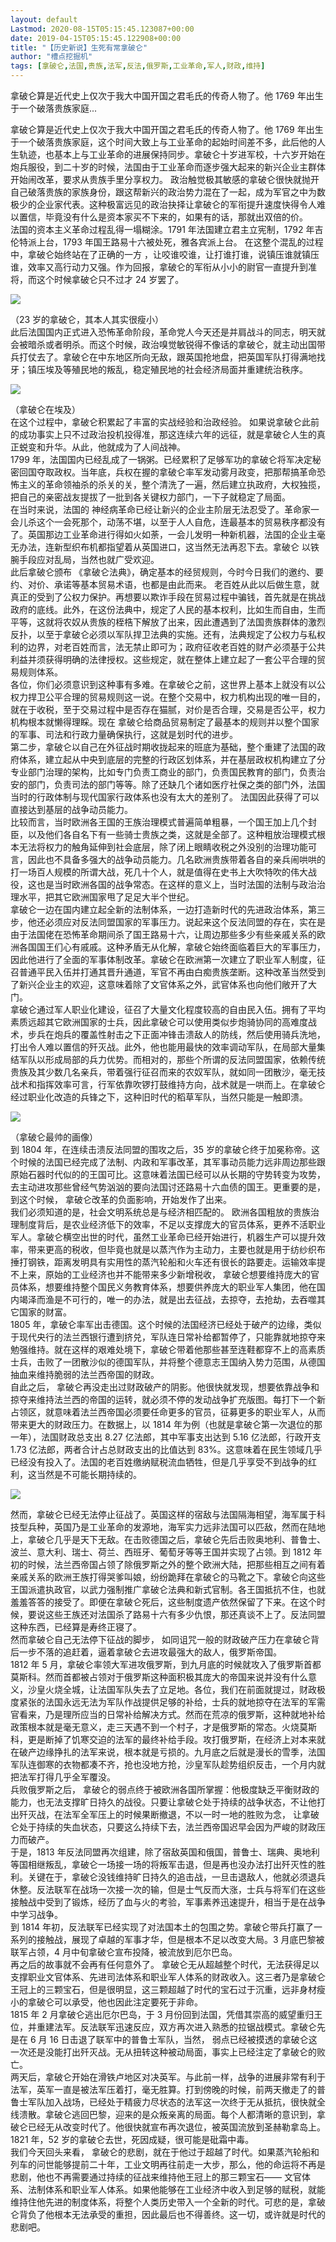 ```yaml
---
layout: default
Lastmod: 2020-08-15T05:15:45.123087+00:00
date: 2019-04-15T05:15:45.122908+00:00
title: "【历史新说】生死有常拿破仑"
author: "槽点挖掘机"
tags: [拿破仑,法国,贵族,法军,反法,俄罗斯,工业革命,军人,财政,维持]
---
```


拿破仑算是近代史上仅次于我大中国开国之君毛氏的传奇人物了。他 1769 年出生于一个破落贵族家庭...

​​拿破仑算是近代史上仅次于我大中国开国之君毛氏的传奇人物了。他 1769 年出生于一个破落贵族家庭，这个时间大致上与工业革命的起始时间差不多，此后他的人生轨迹，也基本上与工业革命的进展保持同步。拿破仑十岁进军校，十六岁开始在炮兵服役，到二十岁的时候，法国由于工业革命而逐步强大起来的新兴企业主群体开始闹改革，要求从贵族手里分享权力。 政治触觉极其敏感的拿破仑很快就抛开自己破落贵族的家族身份，跟这帮新兴的政治势力混在了一起，成为军官之中为数极少的企业家代表。这种极富远见的政治抉择让拿破仑的军衔提升速度快得令人难以置信，毕竟没有什么是资本家买不下来的，如果有的话，那就出双倍的价。  
法国的资本主义革命过程乱得一塌糊涂。1791 年法国建立君主立宪制，1792 年吉伦特派上台，1793 年国王路易十六被处死，雅各宾派上台。 在这整个混乱的过程中，拿破仑始终站在了正确的一方 ，让咬谁咬谁，让打谁打谁，说镇压谁就镇压谁，效率又高行动力又强。作为回报，拿破仑的军衔从小小的尉官一直提升到准将，而这个时候拿破仑只不过才 24 岁罢了。  

![](https://images.weserv.nl/?url=https%3A//r.sinaimg.cn/large/tc/mmbiz_qpic_cn/6d8693a4a668c43ce2d5919c0586b9d5.jpg)

（23 岁的拿破仑，其本人其实很瘦小）  
此后法国国内正式进入恐怖革命阶段，革命党人今天还是并肩战斗的同志，明天就会被暗杀或者明杀。而这个时候，政治嗅觉敏锐得不像话的拿破仑，就主动出国带兵打仗去了。拿破仑在中东地区所向无敌，跟英国抢地盘，把英国军队打得满地找牙；镇压埃及等殖民地的叛乱，稳定殖民地的社会经济局面并重建统治秩序。  

![](https://images.weserv.nl/?url=https%3A//r.sinaimg.cn/large/tc/mmbiz_qpic_cn/67365163e0cfb5c16360fc5f68003635.jpg)

（拿破仑在埃及）  
在这个过程中，拿破仑积累起了丰富的实战经验和治政经验。 如果说拿破仑此前的成功事实上只不过政治投机投得准，那这连续六年的远征，就是拿破仑人生的真正蜕变和升华。从此，他就成为了人间战神。  
1799 年，法国国内已经乱成了一锅粥。已经累积了足够军功的拿破仑将军决定秘密回国夺取政权。当年底，兵权在握的拿破仑率军发动雾月政变，把那帮搞革命恐怖主义的革命领袖杀的杀关的关，整个清洗了一遍，然后建立执政府，大权独揽，把自己的亲密战友提拔了一批到各关键权力部门，一下子就稳定了局面。  
在当时来说，法国的 神经病革命已经让新兴的企业主阶层无法忍受了。革命家一会儿杀这个一会死那个，动荡不堪，以至于人人自危，连最基本的贸易秩序都没有了。英国那边工业革命进行得如火如荼，一会儿发明一种新机器，法国的企业主毫无办法，连新型织布机都指望着从英国进口，这当然无法再忍下去。拿破仑 以铁腕手段应对乱局，当然也就广受欢迎。  
此后拿破仑颁布 《拿破仑法典》，确定基本的经贸规则，今时今日我们的邀约、要约、对价、承诺等基本贸易术语，也都是由此而来。 老百姓从此以后做生意，就 真正的受到了公权力保护。再想要以欺诈手段在贸易过程中骗钱，首先就是在挑战政府的底线。此外，在这份法典中，规定了人民的基本权利，比如生而自由，生而平等，这就将农奴从贵族的桎梏下解放了出来，因此遭遇到了法国贵族群体的激烈反扑，以至于拿破仑必须以军队捍卫法典的实施。还有，法典规定了公权力与私权利的边界，对老百姓而言，法无禁止即可为；政府征收老百姓的财产必须基于公共利益并须获得明确的法律授权。这些规定，就在整体上建立起了一套公平合理的贸易规则体系。  
各位，你们必须意识到这种事有多难。在拿破仑之前，这世界上基本上就没有以公权力捍卫公平合理的贸易规则这一说。在整个交易中，权力机构出现的唯一目的，就在于收税，至于交易过程中是否存在猫腻，对价是否合理，交易是否公平，权力机构根本就懒得理睬。现在 拿破仑给商品贸易制定了最基本的规则并以整个国家的军事、司法和行政力量确保执行，这就是划时代的进步。  
第二步，拿破仑以自己在外征战时期收拢起来的班底为基础，整个重建了法国的政府体系，建立起从中央到底层的完整的行政区划体系，并在基层政权机构建立了分专业部门治理的架构，比如专门负责工商业的部门，负责国民教育的部门，负责治安的部门，负责司法的部门等等。除了还缺几个诸如医疗社保之类的部门外，法国当时的行政体制与现代国家行政体系也没有太大的差别了。 法国因此获得了可以直接达到基层的战争动员能力。  
比较而言，当时欧洲各王国的王族治理模式普遍简单粗暴，一个国王加上几个封臣，以及他们各自名下有一些骑士贵族之类，这就是全部了。这种粗放治理模式根本无法将权力的触角延伸到社会底层，除了闭上眼睛收税之外没别的治理功能可言，因此也不具备多强大的战争动员能力。几名欧洲贵族带着各自的亲兵闹哄哄的打一场百人规模的所谓大战，死几十个人，就是值得在史书上大吹特吹的伟大战役，这也是当时欧洲各国的战争常态。在这样的意义上，当时法国的法制与政治治理水平，把其它欧洲国家甩了足足大半个世纪。  
拿破仑一边在国内建立起全新的法制体系，一边打造新时代的先进政治体系，第三步，他还必须应对反法同盟国家的军事压力。说起来这个反法同盟的存在，实在是由于法国佬在恐怖革命期间杀了国王路易十六，让周边那些多少有些亲戚关系的欧洲各国国王们心有戚戚。这种矛盾无从化解，拿破仑始终面临着巨大的军事压力，因此他进行了全面的军事体制改革。拿破仑在欧洲第一次建立了职业军人制度，征召普通平民入伍并打通其晋升通道，军官不再由白痴贵族垄断。这种改革当然受到了新兴企业主的欢迎，这意味着除了文官体系之外，武官体系也向他们敞开了大门。  
拿破仑通过军人职业化建设，征召了大量文化程度较高的自由民入伍。拥有了平均素质远超其它欧洲国家的士兵，因此拿破仑可以使用类似步炮骑协同的高难度战术，步兵在炮兵的覆盖性射击之下正面冲锋击溃敌人的防线，然后使用骑兵洗地，打出令人难以置信的歼灭战。此外，他也能用最快的效率调动军队，在局部大量集结军队以形成局部的兵力优势。而相对的，那些个所谓的反法同盟国家，依赖传统贵族及其少数几名亲兵，带着强行征召而来的农奴军队，就如同一团散沙，毫无技战术和指挥效率可言，行军依靠吹锣打鼓维持方向，战术就是一哄而上。在拿破仑经过职业化改造的兵锋之下，这种旧时代的稻草军队，当然只能是一触即溃。  

![](https://images.weserv.nl/?url=https%3A//r.sinaimg.cn/large/tc/mmbiz_qpic_cn/3547255d71ecbb6aa51e434629eaf411.jpg)

（拿破仑最帅的画像）  
到 1804 年，在连续击溃反法同盟的围攻之后，35 岁的拿破仑终于加冕称帝。这个时候的法国已经完成了法制、内政和军事改革，其军事动员能力远非周边那些跟原始石器时代似的的王国可比。这意味着法国已经可以从长期的守势转变为攻势，去主动进攻那些曾经气势汹汹的要向法国讨还路易十六血债的国王。更重要的是，到这个时候， 拿破仑改革的负面影响，开始发作了出来。  
我们必须知道的是，社会文明系统总是与经济相匹配的。 欧洲各国粗放的贵族治理制度背后，是农业经济低下的效率，不足以支撑庞大的官员体系，更养不活职业军人。拿破仑横空出世的时代，虽然工业革命已经开始进行，机器生产可以提升效率，带来更高的税收，但毕竟也就是以蒸汽作为主动力，主要也就是用于纺纱织布捶打钢铁，距离发明具有实用性的蒸汽轮船和火车还有很长的路要走。运输效率提不上来，原始的工业经济也并不能带来多少新增税收， 拿破仑想要维持庞大的官员体系，想要维持整个国民义务教育体系，想要供养庞大的职业军人集团，他在国内竭泽而渔是不可行的，唯一的办法，就是出去征战，去掠夺，去抢劫，去吞噬其它国家的财富。  
1805 年，拿破仑率军出击德国。这个时候的法国经济已经处于破产的边缘，类似于现代央行的法兰西银行遭到挤兑，军队连日常补给都暂停了，只能靠就地掠夺来勉强维持。就在这样的艰难处境下，拿破仑带着他那些甚至连鞋都穿不上的高素质士兵，击败了一团散沙似的德国军队，并将整个德意志王国纳入势力范围，从德国抽血来维持脆弱的法兰西帝国的财政。  
自此之后， 拿破仑再没走出过财政破产的阴影。他很快就发现，想要依靠战争和掠夺来维持法兰西的帝国的运转，就必须不停的发动战争扩充版图。每打下一个新占领区，就意味着法兰西帝国必须要任命更多的官员，征募更多的职业军人，从而带来更大的财政压力。在数据上，以 1814 年为例（也就是拿破仑第一次退位的那一年），法国财政总支出 8.27 亿法郎，其中军事支出达到 5.16 亿法郎，行政开支 1.73 亿法郎，两者合计占总财政支出的比值达到 83%。这意味着在民生领域几乎已经没有投入了。法国的老百姓缴纳赋税流血牺牲，但是几乎享受不到战争的红利，这当然是不可能长期持续的。  

![](https://images.weserv.nl/?url=https%3A//r.sinaimg.cn/large/tc/mmbiz_qpic_cn/81c0a94a2fcf6c3d8d8923ba98bd320f.jpg)

  
然而，拿破仑已经无法停止征战了。英国这样的宿敌与法国隔海相望，海军属于科技型兵种，英国乃是工业革命的发源地，海军实力远非法国可以匹敌，然而在陆地上，拿破仑几乎是天下无敌。在击败德国之后，拿破仑先后击败奥地利、普鲁士、波兰、意大利、瑞士、荷兰、西班牙、葡萄牙等等王国并实现了占领。到 1812 年初的时候，法兰西帝国占领了除俄罗斯之外的整个欧洲大陆，把那些相互之间有着亲戚关系的欧洲王族打得哭爹叫娘，纷纷跪拜在拿破仑的马靴之下。拿破仑向这些王国派遣执政官，以武力强制推广拿破仑法典和新式官制。各王国抵抗不住，也就羞羞答答的接受了。即便在拿破仑死后，这些制度遗产依然保留了下来。在这个时候，要说这些王族还对法国杀了路易十六有多少仇恨，那还真谈不上了。反法同盟这种东西，已经算是寿终正寝了。  
然而拿破仑自己无法停下征战的脚步， 如同诅咒一般的财政破产压力在拿破仑背后一步不落的追赶着，逼着拿破仑去进攻最强大的敌人，俄罗斯帝国。  
1812 年 5 月，拿破仑率领大军进攻俄罗斯，到九月底的时候就攻入了俄罗斯首都莫斯科。然而首都被占领对于俄罗斯这种面积极其庞大的帝国来说并没有什么意义，沙皇火烧全城，让法国军队失去了立足地。各位，我们在前面就提过，财政极度紧张的法国永远无法为军队作战提供足够的补给，士兵的就地掠夺在法军的军需官看来，乃是理所应当的日常补给解决方式。然而在荒凉的俄罗斯，这种就地补给政策根本就是毫无意义，走三天遇不到一个村子，才是俄罗斯的常态。火烧莫斯科，更是断掉了饥寒交迫的法军的最终补给手段。攻打俄罗斯，在经济上对本来就在破产边缘挣扎的法军来说，根本就是亏损的。九月底之后就是漫长的雪季，法国军队连御寒的衣物都凑不齐，抢也没地方抢，沙皇军队趁势组织反击，一个月内就把法军打得几乎全军覆没。  
兵败俄罗斯之后， 拿破仑的弱点终于被欧洲各国所掌握：他极度缺乏平衡财政的能力，也无法支撑旷日持久的战役。只要让拿破仑处于持续的战争状态，不让他打出歼灭战，在法军全军压上的时候果断撤退，不以一时一地的胜败为念， 让拿破仑处于持续的失血状态，只要这么持续下去，法兰西帝国迟早会因为严峻的财政压力而破产。  
于是，1813 年反法同盟再次组建，除了宿敌英国和俄国，普鲁士、瑞典、奥地利等国相继叛乱，拿破仑一场接一场的将叛军击退，但是再也没办法打出歼灭性的胜利。关键在于，拿破仑没钱维持旷日持久的追击战，一旦击退敌人，他就必须退兵休整。反法联军在战场一次接一次的输，但是士气反而大涨，士兵与将军们在这些接触战中受到了锻炼，经历了血与火的考验，军事素养迅速提升，相当于是在战争中学习战争。  
到 1814 年初，反法联军已经实现了对法国本土的包围之势。拿破仑带兵打赢了一系列的接触战，展现了卓越的军事才华，但是根本不足以改变大局。3 月底巴黎被联军占领，4 月中旬拿破仑宣布投降，被流放到厄尔巴岛。  
再之后的故事就不会再有任何意外了。 拿破仑无从超越整个时代，无法获得足以支撑职业文官体系、先进司法体系和职业军人体系的财政收入。这三者乃是拿破仑王冠上的三颗宝石，但是很明显，这三颗超越了时代的宝石过于沉重，远非身材瘦小的拿破仑可以承受，他也因此注定要死于非命。  
1815 年 2 月拿破仑逃出厄尔巴岛，于 3 月份回到法国，凭借其崇高的威望重归王位，并重建法军。反法联军迅速反应，双方再次进入熟悉的拉锯战模式。拿破仑先是在 6 月 16 日击退了联军中的普鲁士军队，当然， 弱点已经被摸透的拿破仑这一次还是没能打出歼灭战。无从扭转这种被动局面，事实上已经注定了拿破仑的败亡。  
两天后，拿破仑开始在滑铁卢地区对决英军。与此前一样，战争的进展非常有利于法军，英军一直是被法军压着打，毫无胜算。打到傍晚的时候，前两天撤走了的普鲁士军队加入战场，已经处于精疲力尽状态的法军这一次终于无从抵抗，很快就全线溃散。拿破仑逃回巴黎，迎来的是众叛亲离的局面。每个人都清晰的意识到，拿破仑已经无从改变时代了。他很快就宣布再次退位，被英国流放到圣赫勒拿岛上。1821 年，52 岁的拿破仑去世，死因成疑，很可能是砒霜中毒。  
我们今天回头来看， 拿破仑的悲剧，就在于他过于超越了时代。如果蒸汽轮船和列车的问世能够提前二十年，工业文明再往前走一大步，那么，他的命运将不再是悲剧，他也不再需要通过持续的征战来维持他王冠上的那三颗宝石—— 文官体系、法制体系和职业军人体系。如果他能够在工业经济中收入到足够的赋税，就能维持住他先进的制度体系，将整个人类历史带入一个全新的时代。可悲的是，拿破仑背负了他根本无法承受的重担，因此最后也不得善终。这一切，或许就是时代的悲剧吧。  
